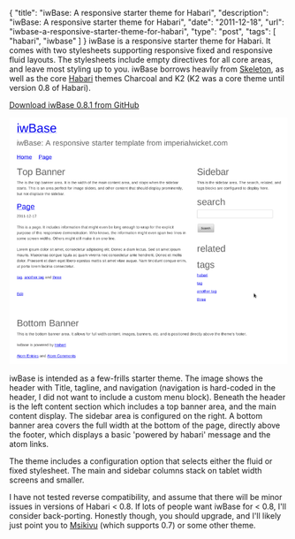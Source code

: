{
  "title": "iwBase: A responsive starter theme for Habari",
  "description": "iwBase: A responsive starter theme for Habari",
  "date": "2011-12-18",
  "url": "iwbase-a-responsive-starter-theme-for-habari",
  "type": "post",
  "tags": [
    "habari",
    "iwbase"
  ]
}
iwBase is a responsive starter theme for Habari. It comes with two stylesheets supporting responsive fixed and responsive fluid layouts. The stylesheets include empty directives for all core areas, and leave most styling up to you. iwBase borrows heavily from [Skeleton](http://getskeleton.com), as well as the core [Habari](http://habariproject.org) themes Charcoal and K2 (K2 was a core theme until version 0.8 of Habari). 

[Download iwBase 0.8.1 from GitHub](https://github.com/imperialwicket/iwBase/zipball/0.8.1)

![iwBase.png](/static/files/./iwBase.png)

iwBase is intended as a few-frills starter theme. The image shows the header with Title, tagline, and navigation (navigation is hard-coded in the header, I did not want to include a custom menu block). Beneath the header is the left content section which includes a top banner area, and the main content display. The sidebar area is configured on the right. A bottom banner area covers the full width at the bottom of the page, directly above the footer, which displays a basic 'powered by habari' message and the atom links.

The theme includes a configuration option that selects either the fluid or fixed stylesheet.  The main and sidebar columns stack on tablet width screens and smaller.

I have not tested reverse compatibility, and assume that there will be minor issues in versions of Habari < 0.8\. If lots of people want iwBase for < 0.8, I'll consider back-porting. Honestly though, you should upgrade, and I'll likely just point you to [Msikivu](http://imperialwicket.com/msikivu-a-responsive-configurable-theme-for-habari) (which supports 0.7) or some other theme.

